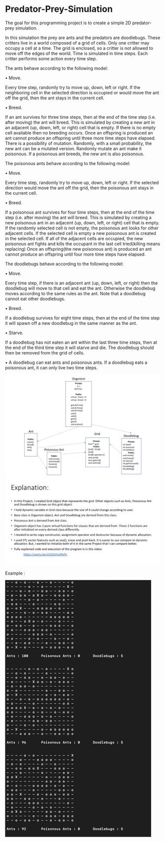 # Predator-Prey-Simulation

The goal for this programming project is to create a simple 2D predator-prey simulation. 

In this simulation the prey are ants and the predators are doodlebugs. These critters live in a world composed of a grid of cells. Only one critter may occupy a cell at a time. The grid is enclosed, so a critter is not allowed to move off the edges of the world. Time is simulated in time steps. Each critter performs some action every time step.


The ants behave according to the following model:


• Move.

Every time step, randomly try to move up, down, left or right. If the neighboring cell in the selected direction is occupied or would move the ant off the grid, then the ant stays in the current cell.


• Breed.

If an ant survives for three time steps, then at the end of the time step (i.e. after moving) the ant will breed. This is simulated by creating a new ant in an adjacent (up, down, left, or right) cell that is empty. If there is no empty cell available then no breeding occurs. Once an offspring is produced an ant cannot produce an offspring until three more time steps have elapsed. There is a possibility of mutation. Randomly, with a small probability, the new ant can be a mutated version. Randomly mutate an ant make it poisonous. If a poisonous ant breeds, the new ant is also poisonous.


The poisonous ants behave according to the following model:


• Move.

Every time step, randomly try to move up, down, left or right. If the selected direction would move the ant off the grid, then the poisonous ant stays in the current cell.


• Breed.

If a poisonous ant survives for four time steps, then at the end of the time step (i.e. after moving) the ant will breed. This is simulated by creating a new poisonous ant in an adjacent (up, down, left, or right) cell that is empty. If the randomly selected cell is not empty, the poisonous ant looks for other adjacent cells. If the selected cell is empty a new poisonous ant is created in the selected cell. If all of the adjacent cells are occupied, the new poisonous ant fights and kills the occupant in the last cell tried(killing means replacing) Once an offspring(the new poisonous ant) is produced an ant cannot produce an offspring until four more time steps have elapsed.


The doodlebugs behave according to the following model:


• Move. 

Every time step, if there is an adjacent ant (up, down, left, or right) then the doodlebug will move to that cell and eat the ant. Otherwise the doodlebug moves according to the same rules as the ant. Note that a doodlebug cannot eat other doodlebugs.


• Breed.

If a doodlebug survives for eight time steps, then at the end of the time step it will spawn off a new doodlebug in the same manner as the ant.


• Starve.

If a doodlebug has not eaten an ant within the last three time steps, then at the end of the third time step it will starve and die. The doodlebug should then be removed from the grid of cells.

• A doodlebug can eat ants and poisonous ants. If a doodlebug eats a poisonous ant, it can only live two time steps.


<img src = "https://raw.githubusercontent.com/dbasibuyuk/Predator-Prey-Simulation/master/uml.png">


<img src = "https://github.com/dbasibuyuk/Predator-Prey-Simulation/blob/master/explanation.png?raw=true">



Example : 


<img src = "https://raw.githubusercontent.com/dbasibuyuk/Predator-Prey-Simulation/master/example.png">


